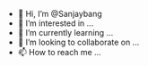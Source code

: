 - 👋 Hi, I’m @Sanjaybang
- 👀 I’m interested in ...
- 🌱 I’m currently learning ...
- 💞️ I’m looking to collaborate on ...
- 📫 How to reach me ...

<!---
Sanjaybang/Sanjaybang is a ✨ special ✨ repository because its `README.md` (this file) appears on your GitHub profile.
You can click the Preview link to take a look at your changes.
--->

